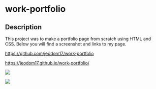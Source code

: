# work-portfolio


## Description

This project was to make a portfolio page from scratch using HTML and CSS.  Below you will find a screenshot and links to my page.


https://github.com/jeodom17/work-portfolio

https://jeodom17.github.io/work-portfolio/


![](portfolio_ss1)

![](portfolio_ss2)




  


